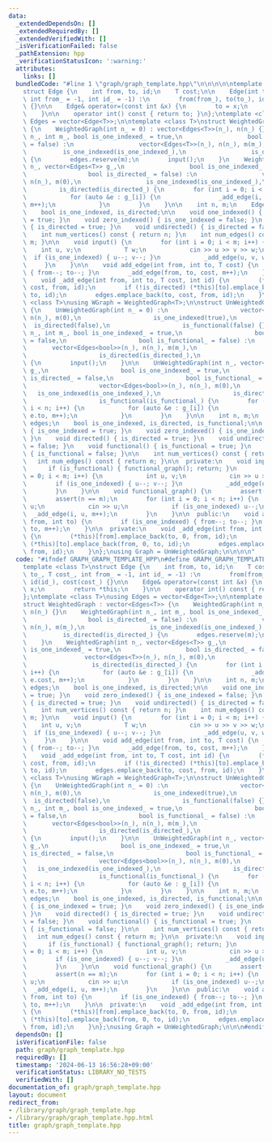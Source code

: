 ```yaml
---
data:
  _extendedDependsOn: []
  _extendedRequiredBy: []
  _extendedVerifiedWith: []
  _isVerificationFailed: false
  _pathExtension: hpp
  _verificationStatusIcon: ':warning:'
  attributes:
    links: []
  bundledCode: "#line 1 \"graph/graph_template.hpp\"\n\n\n\n\ntemplate <class T>\n\
    struct Edge {\n    int from, to, id;\n    T cost;\n\n    Edge(int to_, T cost_,\
    \ int from_ = -1, int id_ = -1) :\n        from(from_), to(to_), id(id_), cost(cost_)\
    \ {}\n\n    Edge& operator=(const int &x) {\n        to = x;\n        return *this;\n\
    \    }\n\n    operator int() const { return to; }\n};\ntemplate <class T>\nusing\
    \ Edges = vector<Edge<T>>;\n\ntemplate <class T>\nstruct WeightedGraph : vector<Edges<T>>\
    \ {\n    WeightedGraph(int n_ = 0) : vector<Edges<T>>(n_), n(n_) {}\n    WeightedGraph(int\
    \ n_, int m_, bool is_one_indexed_ = true,\n                  bool is_directed_\
    \ = false) :\n                  vector<Edges<T>>(n_), n(n_), m(m_),\n        \
    \          is_one_indexed(is_one_indexed_),\n                  is_directed(is_directed_)\
    \ {\n        edges.reserve(m);\n        input();\n    }\n    WeightedGraph(int\
    \ n_, vector<Edges<T>> g_,\n                  bool is_one_indexed_ = true,\n \
    \                 bool is_directed_ = false) :\n                  vector<Edges<T>>(n_),\
    \ n(n_), m(0),\n                  is_one_indexed(is_one_indexed_),\n         \
    \         is_directed(is_directed_) {\n        for (int i = 0; i < n; i++) {\n\
    \            for (auto &e : g_[i]) {\n                _add_edge(i, e.to, e.cost,\
    \ m++);\n            }\n        }\n    }\n\n    int n, m;\n    Edges<T> edges;\n\
    \    bool is_one_indexed, is_directed;\n\n    void one_indexed() { is_one_indexed\
    \ = true; }\n    void zero_indexed() { is_one_indexed = false; }\n    void directed()\
    \ { is_directed = true; }\n    void undirected() { is_directed = false; }\n\n\
    \    int num_vertices() const { return n; }\n    int num_edges() const { return\
    \ m; }\n\n    void input() {\n        for (int i = 0; i < m; i++) {\n        \
    \    int u, v;\n            T w;\n            cin >> u >> v >> w;\n          \
    \  if (is_one_indexed) { u--; v--; }\n            _add_edge(u, v, w, i);\n   \
    \     }\n    }\n\n    void add_edge(int from, int to, T cost) {\n        if (is_one_indexed)\
    \ { from--; to--; }\n        _add_edge(from, to, cost, m++);\n    }\n\n  private:\n\
    \    void _add_edge(int from, int to, T cost, int id) {\n        (*this)[from].emplace_back(to,\
    \ cost, from, id);\n        if (!is_directed) (*this)[to].emplace_back(from, cost,\
    \ to, id);\n        edges.emplace_back(to, cost, from, id);\n    }\n};\ntemplate\
    \ <class T>\nusing WGraph = WeightedGraph<T>;\n\nstruct UnWeightedGraph : vector<Edges<bool>>\
    \ {\n    UnWeightedGraph(int n_ = 0) :\n                    vector<Edges<bool>>(n_),\
    \ n(n_), m(0),\n                    is_one_indexed(true),\n                  \
    \  is_directed(false),\n                    is_functional(false) {}\n\n    UnWeightedGraph(int\
    \ n_, int m_, bool is_one_indexed_ = true,\n                    bool is_directed_\
    \ = false,\n                    bool is_functional_ = false) :\n             \
    \       vector<Edges<bool>>(n_), n(n_), m(m_),\n                    is_one_indexed(is_one_indexed_),\n\
    \                    is_directed(is_directed_),\n                    is_functional(is_functional_)\
    \ {\n        input();\n    }\n\n    UnWeightedGraph(int n_, vector<Edges<bool>>\
    \ g_,\n                    bool is_one_indexed_ = true,\n                    bool\
    \ is_directed_ = false,\n                    bool is_functional_ = false) :\n\
    \                    vector<Edges<bool>>(n_), n(n_), m(0),\n                 \
    \   is_one_indexed(is_one_indexed_),\n                    is_directed(is_directed_),\n\
    \                    is_functional(is_functional_) {\n        for (int i = 0;\
    \ i < n; i++) {\n            for (auto &e : g_[i]) {\n                _add_edge(i,\
    \ e.to, m++);\n            }\n        }\n    }\n\n    int n, m;\n    Edges<bool>\
    \ edges;\n    bool is_one_indexed, is_directed, is_functional;\n\n    void one_indexed()\
    \ { is_one_indexed = true; }\n    void zero_indexed() { is_one_indexed = false;\
    \ }\n    void directed() { is_directed = true; }\n    void undirected() { is_directed\
    \ = false; }\n    void functional() { is_functional = true; }\n    void non_functional()\
    \ { is_functional = false; }\n\n    int num_vertices() const { return n; }\n \
    \   int num_edges() const { return m; }\n\n  private:\n    void input() {\n  \
    \      if (is_functional) { functional_graph(); return; }\n        for (int i\
    \ = 0; i < m; i++) {\n            int u, v;\n            cin >> u >> v;\n    \
    \        if (is_one_indexed) { u--; v--; }\n            _add_edge(u, v, i);\n\
    \        }\n    }\n\n    void functional_graph() {\n        assert(is_directed);\n\
    \        assert(n == m);\n        for (int i = 0; i < n; i++) {\n            int\
    \ u;\n            cin >> u;\n            if (is_one_indexed) u--;\n          \
    \  _add_edge(i, u, m++);\n        }\n    }\n\n  public:\n    void add_edge(int\
    \ from, int to) {\n        if (is_one_indexed) { from--; to--; }\n        _add_edge(from,\
    \ to, m++);\n    }\n\n  private:\n    void _add_edge(int from, int to, int id)\
    \ {\n        (*this)[from].emplace_back(to, 0, from, id);\n        if (!is_directed)\
    \ (*this)[to].emplace_back(from, 0, to, id);\n        edges.emplace_back(to, 0,\
    \ from, id);\n    }\n};\nusing Graph = UnWeightedGraph;\n\n\n\n"
  code: "#ifndef GRAPH_GRAPH_TEMPLATE_HPP\n#define GRAPH_GRAPH_TEMPLATE_HPP 1\n\n\n\
    template <class T>\nstruct Edge {\n    int from, to, id;\n    T cost;\n\n    Edge(int\
    \ to_, T cost_, int from_ = -1, int id_ = -1) :\n        from(from_), to(to_),\
    \ id(id_), cost(cost_) {}\n\n    Edge& operator=(const int &x) {\n        to =\
    \ x;\n        return *this;\n    }\n\n    operator int() const { return to; }\n\
    };\ntemplate <class T>\nusing Edges = vector<Edge<T>>;\n\ntemplate <class T>\n\
    struct WeightedGraph : vector<Edges<T>> {\n    WeightedGraph(int n_ = 0) : vector<Edges<T>>(n_),\
    \ n(n_) {}\n    WeightedGraph(int n_, int m_, bool is_one_indexed_ = true,\n \
    \                 bool is_directed_ = false) :\n                  vector<Edges<T>>(n_),\
    \ n(n_), m(m_),\n                  is_one_indexed(is_one_indexed_),\n        \
    \          is_directed(is_directed_) {\n        edges.reserve(m);\n        input();\n\
    \    }\n    WeightedGraph(int n_, vector<Edges<T>> g_,\n                  bool\
    \ is_one_indexed_ = true,\n                  bool is_directed_ = false) :\n  \
    \                vector<Edges<T>>(n_), n(n_), m(0),\n                  is_one_indexed(is_one_indexed_),\n\
    \                  is_directed(is_directed_) {\n        for (int i = 0; i < n;\
    \ i++) {\n            for (auto &e : g_[i]) {\n                _add_edge(i, e.to,\
    \ e.cost, m++);\n            }\n        }\n    }\n\n    int n, m;\n    Edges<T>\
    \ edges;\n    bool is_one_indexed, is_directed;\n\n    void one_indexed() { is_one_indexed\
    \ = true; }\n    void zero_indexed() { is_one_indexed = false; }\n    void directed()\
    \ { is_directed = true; }\n    void undirected() { is_directed = false; }\n\n\
    \    int num_vertices() const { return n; }\n    int num_edges() const { return\
    \ m; }\n\n    void input() {\n        for (int i = 0; i < m; i++) {\n        \
    \    int u, v;\n            T w;\n            cin >> u >> v >> w;\n          \
    \  if (is_one_indexed) { u--; v--; }\n            _add_edge(u, v, w, i);\n   \
    \     }\n    }\n\n    void add_edge(int from, int to, T cost) {\n        if (is_one_indexed)\
    \ { from--; to--; }\n        _add_edge(from, to, cost, m++);\n    }\n\n  private:\n\
    \    void _add_edge(int from, int to, T cost, int id) {\n        (*this)[from].emplace_back(to,\
    \ cost, from, id);\n        if (!is_directed) (*this)[to].emplace_back(from, cost,\
    \ to, id);\n        edges.emplace_back(to, cost, from, id);\n    }\n};\ntemplate\
    \ <class T>\nusing WGraph = WeightedGraph<T>;\n\nstruct UnWeightedGraph : vector<Edges<bool>>\
    \ {\n    UnWeightedGraph(int n_ = 0) :\n                    vector<Edges<bool>>(n_),\
    \ n(n_), m(0),\n                    is_one_indexed(true),\n                  \
    \  is_directed(false),\n                    is_functional(false) {}\n\n    UnWeightedGraph(int\
    \ n_, int m_, bool is_one_indexed_ = true,\n                    bool is_directed_\
    \ = false,\n                    bool is_functional_ = false) :\n             \
    \       vector<Edges<bool>>(n_), n(n_), m(m_),\n                    is_one_indexed(is_one_indexed_),\n\
    \                    is_directed(is_directed_),\n                    is_functional(is_functional_)\
    \ {\n        input();\n    }\n\n    UnWeightedGraph(int n_, vector<Edges<bool>>\
    \ g_,\n                    bool is_one_indexed_ = true,\n                    bool\
    \ is_directed_ = false,\n                    bool is_functional_ = false) :\n\
    \                    vector<Edges<bool>>(n_), n(n_), m(0),\n                 \
    \   is_one_indexed(is_one_indexed_),\n                    is_directed(is_directed_),\n\
    \                    is_functional(is_functional_) {\n        for (int i = 0;\
    \ i < n; i++) {\n            for (auto &e : g_[i]) {\n                _add_edge(i,\
    \ e.to, m++);\n            }\n        }\n    }\n\n    int n, m;\n    Edges<bool>\
    \ edges;\n    bool is_one_indexed, is_directed, is_functional;\n\n    void one_indexed()\
    \ { is_one_indexed = true; }\n    void zero_indexed() { is_one_indexed = false;\
    \ }\n    void directed() { is_directed = true; }\n    void undirected() { is_directed\
    \ = false; }\n    void functional() { is_functional = true; }\n    void non_functional()\
    \ { is_functional = false; }\n\n    int num_vertices() const { return n; }\n \
    \   int num_edges() const { return m; }\n\n  private:\n    void input() {\n  \
    \      if (is_functional) { functional_graph(); return; }\n        for (int i\
    \ = 0; i < m; i++) {\n            int u, v;\n            cin >> u >> v;\n    \
    \        if (is_one_indexed) { u--; v--; }\n            _add_edge(u, v, i);\n\
    \        }\n    }\n\n    void functional_graph() {\n        assert(is_directed);\n\
    \        assert(n == m);\n        for (int i = 0; i < n; i++) {\n            int\
    \ u;\n            cin >> u;\n            if (is_one_indexed) u--;\n          \
    \  _add_edge(i, u, m++);\n        }\n    }\n\n  public:\n    void add_edge(int\
    \ from, int to) {\n        if (is_one_indexed) { from--; to--; }\n        _add_edge(from,\
    \ to, m++);\n    }\n\n  private:\n    void _add_edge(int from, int to, int id)\
    \ {\n        (*this)[from].emplace_back(to, 0, from, id);\n        if (!is_directed)\
    \ (*this)[to].emplace_back(from, 0, to, id);\n        edges.emplace_back(to, 0,\
    \ from, id);\n    }\n};\nusing Graph = UnWeightedGraph;\n\n\n#endif // GRAPH_GRAPH_TEMPLATE_HPP\n"
  dependsOn: []
  isVerificationFile: false
  path: graph/graph_template.hpp
  requiredBy: []
  timestamp: '2024-06-13 16:56:28+09:00'
  verificationStatus: LIBRARY_NO_TESTS
  verifiedWith: []
documentation_of: graph/graph_template.hpp
layout: document
redirect_from:
- /library/graph/graph_template.hpp
- /library/graph/graph_template.hpp.html
title: graph/graph_template.hpp
---
```

